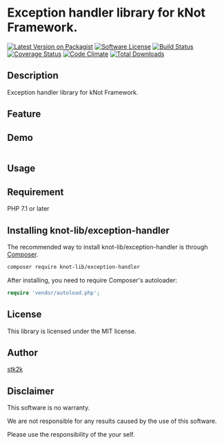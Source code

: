Exception handler library for kNot Framework.
=======================

[![Latest Version on Packagist](https://img.shields.io/packagist/v/knot-lib/exception-handler.svg?style=flat-square)](https://packagist.org/packages/knot-lib/exception-handler)
[![Software License](https://img.shields.io/badge/license-MIT-brightgreen.svg?style=flat-square)](LICENSE.md)
[![Build Status](https://travis-ci.org/knot-lib/exception-handler.svg?branch=master)](https://travis-ci.org/knot-lib/exception-handler)
[![Coverage Status](https://coveralls.io/repos/github/knot-lib/exception-handler/badge.svg?branch=master)](https://coveralls.io/github/knot-lib/exception-handler?branch=master)
[![Code Climate](https://codeclimate.com/github/knot-lib/exception-handler/badges/gpa.svg)](https://codeclimate.com/github/knot-lib/exception-handler)
[![Total Downloads](https://img.shields.io/packagist/dt/knot-lib/exception-handler.svg?style=flat-square)](https://packagist.org/packages/knot-lib/exception-handler)

## Description

Exception handler library for kNot Framework.

## Feature

## Demo

```php

```

## Usage

## Requirement

PHP 7.1 or later

## Installing knot-lib/exception-handler

The recommended way to install knot-lib/exception-handler is through
[Composer](http://getcomposer.org).

```bash
composer require knot-lib/exception-handler
```

After installing, you need to require Composer's autoloader:

```php
require 'vendor/autoload.php';
```

## License
This library is licensed under the MIT license.

## Author

[stk2k](https://github.com/stk2k)

## Disclaimer

This software is no warranty.

We are not responsible for any results caused by the use of this software.

Please use the responsibility of the your self.



